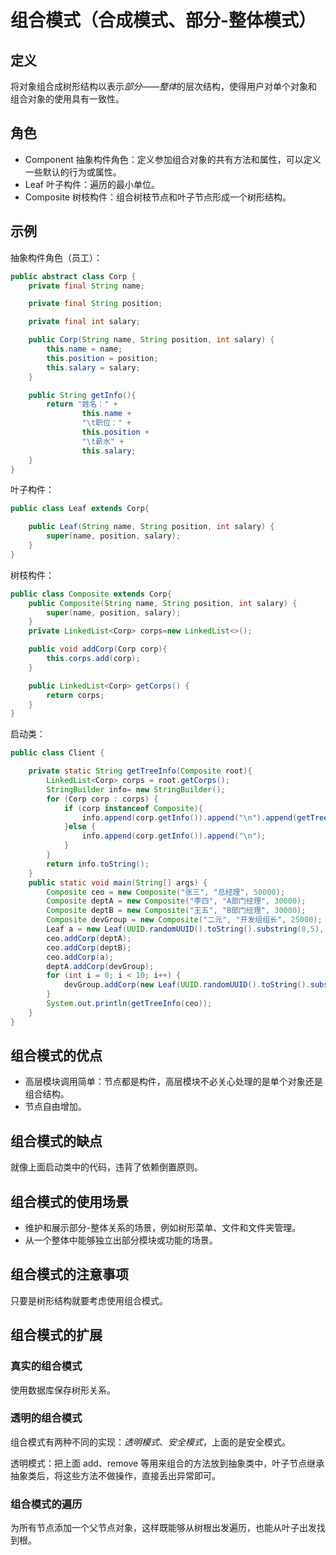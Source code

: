 # 组合模式（合成模式、部分-整体模式）

## 定义

将对象组合成树形结构以表示*部分——整体*的层次结构，使得用户对单个对象和组合对象的使用具有一致性。

## 角色

- Component 抽象构件角色：定义参加组合对象的共有方法和属性，可以定义一些默认的行为或属性。
- Leaf 叶子构件：遍历的最小单位。
- Composite 树枝构件：组合树枝节点和叶子节点形成一个树形结构。

## 示例

抽象构件角色（员工）：

```java
public abstract class Corp {
    private final String name;

    private final String position;

    private final int salary;

    public Corp(String name, String position, int salary) {
        this.name = name;
        this.position = position;
        this.salary = salary;
    }

    public String getInfo(){
        return "姓名：" +
                this.name +
                "\t职位：" +
                this.position +
                "\t薪水" +
                this.salary;
    }
}
```

叶子构件：

```java
public class Leaf extends Corp{

    public Leaf(String name, String position, int salary) {
        super(name, position, salary);
    }
}
```

树枝构件：

```java
public class Composite extends Corp{
    public Composite(String name, String position, int salary) {
        super(name, position, salary);
    }
    private LinkedList<Corp> corps=new LinkedList<>();

    public void addCorp(Corp corp){
        this.corps.add(corp);
    }

    public LinkedList<Corp> getCorps() {
        return corps;
    }
}
```

启动类：

```java
public class Client {

    private static String getTreeInfo(Composite root){
        LinkedList<Corp> corps = root.getCorps();
        StringBuilder info= new StringBuilder();
        for (Corp corp : corps) {
            if (corp instanceof Composite){
                info.append(corp.getInfo()).append("\n").append(getTreeInfo(((Composite) corp)));
            }else {
                info.append(corp.getInfo()).append("\n");
            }
        }
        return info.toString();
    }
    public static void main(String[] args) {
        Composite ceo = new Composite("张三", "总经理", 50000);
        Composite deptA = new Composite("李四", "A部门经理", 30000);
        Composite deptB = new Composite("王五", "B部门经理", 30000);
        Composite devGroup = new Composite("二元", "开发组组长", 25000);
        Leaf a = new Leaf(UUID.randomUUID().toString().substring(0,5), "CEO秘书", 40000);
        ceo.addCorp(deptA);
        ceo.addCorp(deptB);
        ceo.addCorp(a);
        deptA.addCorp(devGroup);
        for (int i = 0; i < 10; i++) {
            devGroup.addCorp(new Leaf(UUID.randomUUID().toString().substring(0,5), "码农", 20000));
        }
        System.out.println(getTreeInfo(ceo));
    }
}
```

## 组合模式的优点

- 高层模块调用简单：节点都是构件，高层模块不必关心处理的是单个对象还是组合结构。
- 节点自由增加。

## 组合模式的缺点

就像上面启动类中的代码，违背了依赖倒置原则。

## 组合模式的使用场景

- 维护和展示部分-整体关系的场景，例如树形菜单、文件和文件夹管理。
- 从一个整体中能够独立出部分模块或功能的场景。

## 组合模式的注意事项

只要是树形结构就要考虑使用组合模式。

## 组合模式的扩展

### 真实的组合模式

使用数据库保存树形关系。

### 透明的组合模式

组合模式有两种不同的实现：*透明模式*、*安全模式*，上面的是安全模式。

透明模式：把上面 add、remove 等用来组合的方法放到抽象类中，叶子节点继承抽象类后，将这些方法不做操作，直接丢出异常即可。

### 组合模式的遍历

为所有节点添加一个父节点对象，这样既能够从树根出发遍历，也能从叶子出发找到根。
